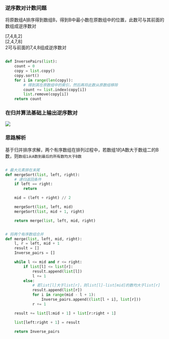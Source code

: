 ###  逆序数对计数问题

将原数组A排序得到数组B，得到B中最小数在原数组中的位置，此数可与其前面的数组成逆序数对

[7,4,8,2]   
[2,4,7,8]  
2可与前面的7,4,8组成逆序数对

```python

def InversePairs(list):
    count = 0
    copy = list.copy()
    copy.sort()
    for i in range(len(copy)):
        # 得到其在原数组中的索引，然后再将此数从原数组移除
        count += list.index(copy[i])
        list.remove(copy[i])
    return count

```

### 在归并算法基础上输出逆序数对
![](https://github.com/1273545169/Course_notes/blob/master/%E5%9B%BE%E7%89%87/%E9%80%86%E5%BA%8F%E6%95%B0%E5%AF%B9%E9%97%AE%E9%A2%98.PNG)

### 思路解析

基于归并排序求解，两个有序数组在排列过程中，若数组1的A数大于数组二的B数，则`数组1从A数到最后的所有数均大于B数`

```python

# 最大元素排在末尾
def mergeSort(list, left, right):
    # 递归返回条件
    if left == right:
        return

    mid = (left + right) // 2

    mergeSort(list, left, mid)
    mergeSort(list, mid + 1, right)

    return merge(list, left, mid, right)


# 将两个有序数组合并
def merge(list, left, mid, right):
    l, r = left, mid + 1
    result = []
    Inverse_pairs = []

    while l <= mid and r <= right:
        if list[l] <= list[r]:
            result.append(list[l])
            l += 1
        else:
            # 若list[l]大于list[r]，则list[l]-list[mid]的数均大于list[r]
            result.append(list[r])
            for i in range(mid - l + 1):
                Inverse_pairs.append((list[l + i], list[r]))
            r += 1

    result += list[l:mid + 1] + list[r:right + 1]

    list[left:right + 1] = result

    return Inverse_pairs


```

